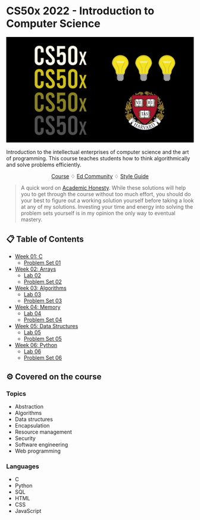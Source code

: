 # CS50x 2022 - Introduction to Computer Science

<p align="center">
	<img src="./images/cs50_cover.png" alt="logo" />

</p>

Introduction to the intellectual enterprises of computer science and the art of programming. This course teaches students how to think algorithmically and solve problems efficiently.

<p align="center">
	<a href="https://cs50.harvard.edu/x/2022/">Course</a>
      <spacer type="horizontal"> ♢ </spacer>
	<a href="https://edstem.org/us/courses/176/discussion/">Ed Community</a>
	      <spacer type="horizontal"> ♢ </spacer>
	<a href="https://cs50.readthedocs.io/style/c/">Style Guide</a>
</p>

> A quick word on [Academic Honesty](https://cs50.harvard.edu/x/2020/honesty/). While these solutions will help you to get through the course without too much effort, you should do your best to figure out a working solution yourself before taking a look at any of my solutions. Investing your time and energy into solving the problem sets yourself is in my opinion the only way to eventual mastery.

## 📋 Table of Contents
- [Week 01: C](weeks/week_01/)
  - [Problem Set 01](weeks/week_01/p_set_01/)
- [Week 02: Arrays](weeks/week_02/)
  - [Lab 02](weeks/week_02/lab_02/)
  - [Problem Set 02](weeks/week_02/p_set_02/)
- [Week 03: Algorithms](weeks/week_03/)
  - [Lab 03](weeks/week_03/lab_03/)
  - [Problem Set 03](weeks/week_03/p_set_03/)
- [Week 04: Memory](weeks/week_04/)
  - [Lab 04](weeks/week_04/lab_04/)
  - [Problem Set 04](weeks/week_04/p_set_04/)
- [Week 05: Data Structures](weeks/week_05/)
  - [Lab 05](weeks/week_05/lab_05/)
  - [Problem Set 05](weeks/week_05/p_set_05/)
- [Week 06: Python](weeks/week_06/)
  - [Lab 06](weeks/week_06/lab_06/)
  - [Problem Set 06](weeks/week_06/p_set_06/)


## ⚙️ Covered on the course
### Topics
- Abstraction
- Algorithms
- Data structures
- Encapsulation
- Resource management
- Security
- Software engineering
- Web programming
### Languages
- C
- Python
- SQL
- HTML
- CSS
- JavaScript
